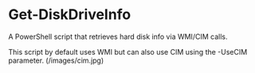 # Get-DiskDriveInfo
A PowerShell script that retrieves hard disk info via WMI/CIM calls.

This script by default uses WMI but can also use CIM using the -UseCIM parameter.
(/images/cim.jpg)
